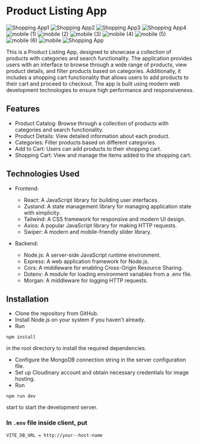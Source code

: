 # Product Listing App

![Shopping App1](https://github.com/Ajith101/MERN_ECOMMERCE/assets/41799543/e16d8856-999f-4931-a2aa-5bdf1caf7b4a)
![Shopping App2](https://github.com/Ajith101/MERN_ECOMMERCE/assets/41799543/b137e7d2-d17a-43c6-b523-a1c7a5f5b8eb)
![Shopping App3](https://github.com/Ajith101/MERN_ECOMMERCE/assets/41799543/0497689f-f474-4201-ab84-e561b397feba)
![Shopping App4](https://github.com/Ajith101/MERN_ECOMMERCE/assets/41799543/3aa1653d-d08a-4f42-8be4-ec0fc7d71de5)
![mobile (1)](https://github.com/Ajith101/MERN_ECOMMERCE/assets/41799543/4c3558b7-5cc9-429d-9056-67c4063b72b5)
![mobile (2)](https://github.com/Ajith101/MERN_ECOMMERCE/assets/41799543/b2c18826-36f1-4f22-9c24-a8115245c918)
![mobile (3)](https://github.com/Ajith101/MERN_ECOMMERCE/assets/41799543/26e6c2ba-7c24-4fd5-8bf8-1e8c94aae5bb)
![mobile (4)](https://github.com/Ajith101/MERN_ECOMMERCE/assets/41799543/0537bf8a-a22c-4fcb-8bd5-e3002c1f2726)
![mobile (5)](https://github.com/Ajith101/MERN_ECOMMERCE/assets/41799543/78423089-b613-4ac3-a057-ccf133acaa35)
![mobile (6)](https://github.com/Ajith101/MERN_ECOMMERCE/assets/41799543/5dec03c7-96f4-478b-a9f3-ed0602f9a9c3)
![mobile](https://github.com/Ajith101/MERN_ECOMMERCE/assets/41799543/3871b709-2e98-4de1-a807-62bbce0950b6)
![Shopping App](https://github.com/Ajith101/MERN_ECOMMERCE/assets/41799543/783a3c74-11d5-4a31-bc4b-33e582c0e929)

This is a Product Listing App, designed to showcase a collection of products with categories and search functionality. The application provides users with an interface to browse through a wide range of products, view product details, and filter products based on categories. Additionally, it includes a shopping cart functionality that allows users to add products to their cart and proceed to checkout. The app is built using modern web development technologies to ensure high performance and responsiveness.

## Features

- Product Catalog: Browse through a collection of products with categories and search functionality.
- Product Details: View detailed information about each product.
- Categories: Filter products based on different categories.
- Add to Cart: Users can add products to their shopping cart.
- Shopping Cart: View and manage the items added to the shopping cart.

## Technologies Used

- Frontend:

  - React: A JavaScript library for building user interfaces.
  - Zustand: A state management library for managing application state with simplicity.
  - Tailwind: A CSS framework for responsive and modern UI design.
  - Axios: A popular JavaScript library for making HTTP requests.
  - Swiper: A modern and mobile-friendly slider library.

- Backend:
  - Node.js: A server-side JavaScript runtime environment.
  - Express: A web application framework for Node.js.
  - Cors: A middleware for enabling Cross-Origin Resource Sharing.
  - Dotenv: A module for loading environment variables from a .env file.
  - Morgan: A middleware for logging HTTP requests.

## Installation

- Clone the repository from GitHub.
- Install Node.js on your system if you haven't already.
- Run

```
npm install
```

in the root directory to install the required dependencies.

- Configure the MongoDB connection string in the server configuration file.
- Set up Cloudinary account and obtain necessary credentials for image hosting.
- Run

```
npm run dev
```

start to start the development server.

### In `.env` file inside client, put

```
VITE_DB_URL = http://your--host-name
```
